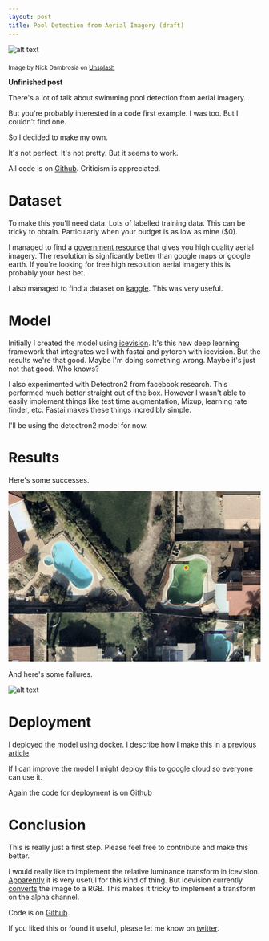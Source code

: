 ```yaml
---
layout: post
title: Pool Detection from Aerial Imagery (draft)
---
```

![alt text](/images/aerial_object_detection/background.png)

<sub>Image by Nick Dambrosia on [Unsplash](https://unsplash.com/photos/XN1wsJMh2lo)</sub>

__Unfinished post__

There's a lot of talk about swimming pool detection from aerial imagery. 

But you're probably interested in a code first example. I was too. But I couldn't find one. 

So I decided to make my own.

It's not perfect. It's not pretty. But it seems to work.

All code is on [Github](https://github.com/spiyer99/aerial_object_detection). Criticism is appreciated. 

# Dataset

To make this you'll need data. Lots of labelled training data. This can be tricky to obtain. Particularly when your budget is as low as mine ($0). 

I managed to find a [government resource](https://maps.six.nsw.gov.au/) that gives you high quality aerial imagery. The resolution is signficantly better than google maps or google earth. If you're looking for free high resolution aerial imagery this is probably your best bet. 

I also managed to find a dataset on [kaggle](https://www.kaggle.com/kbhartiya83/swimming-pool-and-car-detection). This was very useful.

# Model

Initially I created the model using [icevision](https://github.com/airctic/icevision/). It's this new deep learning framework that integrates well with fastai and pytorch with icevision. But the results we're that good. Maybe I'm doing something wrong. Maybe it's just not that good. Who knows?

I also experimented with Detectron2 from facebook research. This performed much better straight out of the box. However I wasn't able to easily implement things like test time augmentation, Mixup, learning rate finder, etc. Fastai makes these things incredibly simple.

I'll be using the detectron2 model for now.

# Results

Here's some successes.

![alt text](/images/aerial_object_detection/success.png)

And here's some failures. 

![alt text](/images/aerial_object_detection/failure.png)

# Deployment

I deployed the model using docker. I describe how I make this in a [previous article](https://spiyer99.github.io/Detectron2-Web-App/).

If I can improve the model I might deploy this to google cloud so everyone can use it.

Again the code for deployment is on [Github]()


# Conclusion

This is really just a first step. Please feel free to contribute and make this better. 

I would really like to implement the relative luminance transform in icevision. [Apparently](https://towardsdatascience.com/weekend-project-detecting-solar-panels-from-satellite-imagery-f6f5d5e0da40) it is very useful for this kind of thing. But icevision currently [converts](https://github.com/airctic/icevision/blob/5a92bcd0ec8aa791ce9f37aded7763b09fe0e8be/icevision/utils/imageio.py#L13) the image to a RGB. This makes it tricky to implement a transform on the alpha channel.

Code is on [Github](https://github.com/spiyer99).

If you liked this or found it useful, please let me know on [twitter](https://twitter.com/neeliyer11).




